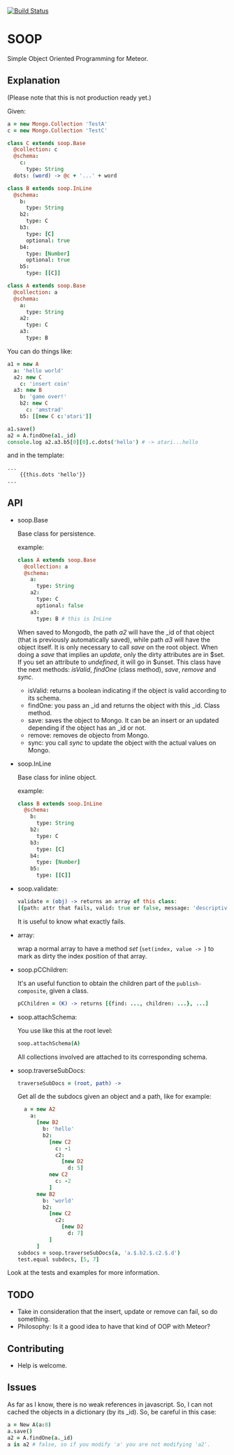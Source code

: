 [![Build Status](https://travis-ci.org/miguelalarcos/soop.svg)](https://travis-ci.org/miguelalarcos/soop)

SOOP
====

Simple Object Oriented Programming for Meteor.

Explanation
-----------

(Please note that this is not production ready yet.)

Given:

```coffee
a = new Mongo.Collection 'TestA'
c = new Mongo.Collection 'TestC'

class C extends soop.Base
  @collection: c
  @schema:
    c:
      type: String
  dots: (word) -> @c + '...' + word

class B extends soop.InLine
  @schema:
    b:
      type: String
    b2:
      type: C
    b3:
      type: [C]
      optional: true
    b4:
      type: [Number]
      optional: true
    b5:
      type: [[C]]

class A extends soop.Base
  @collection: a
  @schema:
    a:
      type: String
    a2:
      type: C
    a3:
      type: B
```

You can do things like:

```coffee
a1 = new A
  a: 'hello world'
  a2: new C
    c: 'insert coin'
  a3: new B
    b: 'game over!'
    b2: new C
      c: 'amstrad'
    b5: [[new C c:'atari']]

a1.save()
a2 = A.findOne(a1._id)
console.log a2.a3.b5[0][0].c.dots('hello') # -> atari...hello
```

and in the template:

```html
...
    {{this.dots 'hello'}}
...
```

API
---

* soop.Base

  Base class for persistence.

  example:
  ```coffee
  class A extends soop.Base
    @collection: a
    @schema:
      a:
        type: String
      a2:
        type: C
        optional: false
      a3:
        type: B # this is InLine
  ```
  When saved to Mongodb, the path *a2* will have the _id of that object (that is previously automatically saved), while path *a3* will have the object itself. It is only necessary to call *save* on the root object.
  When doing a *save* that implies an *update*, only the dirty attributes are in $set. If you set an attribute to *undefined*, it will go in $unset.
  This class have the next methods: *isValid*, *findOne* (class method), *save*, *remove* and *sync*.

  * isValid:
    returns a boolean indicating if the object is valid according to its schema.
  * findOne:
    you pass an _id and returns the object with this _id. Class method.
  * save:
    saves the object to Mongo. It can be an insert or an updated depending if the object has an _id or not.
  * remove:
    removes de objecto from Mongo.
  * sync:
    you call *sync* to update the object with the actual values on Mongo.

* soop.InLine

  Base class for inline object.

  example:
  ```coffee
  class B extends soop.InLine
    @schema:
      b:
        type: String
      b2:
        type: C
      b3:
        type: [C]
      b4:
        type: [Number]
      b5:
        type: [[C]]
  ```

* soop.validate:

  ```coffee
  validate = (obj) -> returns an array of this class:
  [{path: attr that fails, valid: true or false, message: 'descriptive message in case of fail'}, ...]
  ```
  It is useful to know what exactly fails.

* array:

  wrap a normal array to have a method *set* (```set(index, value -> ```) to mark as dirty the index position of that array.

* soop.pCChildren:

  It's an useful function to obtain the children part of the ```publish-composite```, given a class.
   ```coffee
   pCChildren = (K) -> returns [{find: ..., children: ...}, ...]
   ```
* soop.attachSchema:

  You use like this at the root level:
  ```coffee
  soop.attachSchema(A)
  ```
  All collections involved are attached to its corresponding schema.

* soop.traverseSubDocs:
  ```coffee
  traverseSubDocs = (root, path) ->
  ```
  Get all de the subdocs given an object and a path, like for example:
  ```coffee
    a = new A2
      a:
        [new B2
          b: 'hello'
          b2:
            [new C2
              c: -1
              c2:
                [new D2
                  d: 5]
            new C2
              c: -2
            ]
        new B2
          b: 'world'
          b2:
            [new C2
              c2:
                [new D2
                  d: 7]
            ]
        ]
  subdocs = soop.traverseSubDocs(a, 'a.$.b2.$.c2.$.d')
  test.equal subdocs, [5, 7]
  ```

Look at the tests and examples for more information.

TODO
----
* Take in consideration that the insert, update or remove can fail, so do something.
* Philosophy:
  Is it a good idea to have that kind of OOP with Meteor?

Contributing
------------
* Help is welcome.

Issues
------
As far as I know, there is no weak references in javascript. So, I can not cached the objects in a dictionary (by its _id). So, be careful in this case:
```coffee
a = New A(a:8)
a.save()
a2 = A.findOne(a._id)
a is a2 # false, so if you modify 'a' you are not modifying 'a2'.
```
